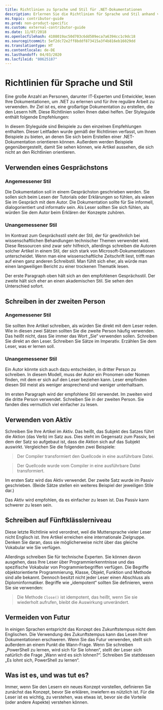 ```yaml
---
title: Richtlinien zu Sprache und Stil für .NET-Dokumentationen
description: Erlernen Sie die Richtlinien für Sprache und Stil anhand von Beispielen im Vergleich zu Beispielen, die sich nicht an die Richtlinien halten.
ms.topic: contributor-guide
ms.prod: non-product-specific
ms.custom: external-contributor-guide
ms.date: 11/07/2018
ms.openlocfilehash: 4108019ac50d703c6dd509eca7a6394cc1c9dc18
ms.sourcegitcommit: 5ef2dc72e2ff8bddf873415a3f4b816eb16029dd
ms.translationtype: HT
ms.contentlocale: de-DE
ms.lasthandoff: 04/03/2020
ms.locfileid: "80625187"
---
```

# <a name="voice-and-tone-guidelines"></a>Richtlinien für Sprache und Stil

Eine große Anzahl an Personen, darunter IT-Experten und Entwickler, lesen Ihre Dokumentationen, um .NET zu erlernen und für ihre reguläre Arbeit zu verwenden. Ihr Ziel ist es, eine großartige Dokumentation zu erstellen, die den Lesern hilft. Diese Richtlinien sollen Ihnen dabei helfen. Der Styleguide enthält folgende Empfehlungen:

In diesem Styleguide sind Beispiele zu den einzelnen Empfehlungen enthalten. Dieser Leitfaden wurde gemäß der Richtlinien verfasst, um Ihnen Beispiele zu bieten, an denen Sie sich beim Erstellen einer .NET-Dokumentation orientieren können. Außerdem werden Beispiele gegenübergestellt, damit Sie sehen können, wie Artikel aussehen, die sich nicht an den Richtlinien orientieren.

## <a name="use-a-conversational-tone"></a>Verwenden eines Gesprächstons

### <a name="appropriate-style"></a>Angemessener Stil

Die Dokumentation soll in einem Gesprächston geschrieben werden. Sie sollen sich beim Lesen der Tutorials oder Erklärungen so fühlen, als wären Sie im Gespräch mit dem Autor. Die Dokumentation sollte für Sie informell, dialogorientiert und informativ sein. Als Leser sollten Sie sich fühlen, als würden Sie dem Autor beim Erklären der Konzepte zuhören.

### <a name="inappropriate-style"></a>Unangemessener Stil

Im Kontrast zum Gesprächsstil steht der Stil, der für gewöhnlich bei wissenschaftlichen Behandlungen technischer Themen verwendet wird. Diese Ressourcen sind zwar sehr hilfreich, allerdings schreiben die Autoren solcher Artikel in einem Stil, der sich stark von Microsoft-Dokumentationen unterscheidet. Wenn man eine wissenschaftliche Zeitschrift liest, trifft man auf einen ganz anderen Schreibstil. Man fühlt sich eher, als würde man einen langweiligen Bericht zu einer trockenen Thematik lesen.  

Der erste Paragraph oben hält sich an den empfohlenen Gesprächsstil. Der zweite hält sich eher an einen akademischen Stil. Sie sehen den Unterschied sofort. 

## <a name="write-in-second-person"></a>Schreiben in der zweiten Person

### <a name="appropriate-style"></a>Angemessener Stil

Sie sollten Ihre Artikel schreiben, als würden Sie direkt mit dem Leser reden. Wie in diesen zwei Sätzen sollten Sie die zweite Person häufig verwenden. Das heißt nicht, dass Sie immer das Wort „Sie“ verwenden sollen. Schreiben Sie direkt an den Leser. Schreiben Sie Sätze im Imperativ. Erzählen Sie dem Leser, was er lernen soll.

### <a name="inappropriate-style"></a>Unangemessener Stil

Ein Autor könnte sich auch dazu entscheiden, in dritter Person zu schreiben. In diesem Modell, muss der Autor ein Pronomen oder Nomen finden, mit dem er sich auf den Leser beziehen kann. Leser empfinden diesen Stil meist als weniger ansprechend und weniger unterhaltsam.

Im ersten Paragraph wird der empfohlene Stil verwendet. Im zweiten wird die dritte Person verwendet. Schreiben Sie in der zweiten Person. Sie fanden dies vermutlich viel einfacher zu lesen.

## <a name="use-active-voice"></a>Verwenden von Aktiv

Schreiben Sie Ihre Artikel im Aktiv. Das heißt, das Subjekt des Satzes führt die Aktion (das Verb) im Satz aus. Dies steht im Gegensatz zum Passiv, bei dem der Satz so aufgebaut ist, dass die Aktion sich auf das Subjekt auswirkt. Vergleichen Sie die folgenden zwei Beispiele:

>Der Compiler transformiert den Quellcode in eine ausführbare Datei.

>Der Quellcode wurde vom Compiler in eine ausführbare Datei transformiert.

Im ersten Satz wird das Aktiv verwendet. Der zweite Satz wurde im Passiv geschrieben. (Beide Sätze stellen ein weiteres Beispiel der jeweiligen Stile dar.)

Das Aktiv wird empfohlen, da es einfacher zu lesen ist. Das Passiv kann schwerer zu lesen sein.

## <a name="target-a-fifth-grade-reading-level"></a>Schreiben auf Fünftklässlerniveau

Diese letzte Richtlinie wird verordnet, weil die Muttersprache vieler Leser nicht Englisch ist. Ihre Artikel erreichen eine internationale Zielgruppe. Denken Sie daran, dass sie möglicherweise nicht über das gleiche Vokabular wie Sie verfügen.

Allerdings schreiben Sie für technische Experten. Sie können davon ausgehen, dass Ihre Leser über Programmierkenntnisse und das spezifische Vokabular von Programmierbegriffen verfügen. Die Begriffe objektorientierte Programmierung, Klasse, Objekt, Funktion und Methode sind alle bekannt. Dennoch besitzt nicht jeder Leser einen Abschluss als Diplominformatiker. Begriffe wie „idempotent“ sollten Sie definieren, wenn Sie sie verwenden:

>Die Methode `Close()` ist idempotent, das heißt, wenn Sie sie wiederholt aufrufen, bleibt die Auswirkung unverändert.

## <a name="avoid-future-tense"></a>Vermeiden von Futur

In einigen Sprachen entspricht das Konzept des Zukunftstempus nicht dem Englischen. Die Verwendung des Zukunftstempus kann das Lesen Ihrer Dokumentationen erschweren. Wenn Sie das Futur verwenden, stellt sich außerdem an einem Punkt die Wann-Frage. Wenn Sie schreiben „PowerShell zu lernen, wird sich für Sie lohnen“, stellt der Leser sich natürlich die Frage „Wann wird es sich lohnen?“. Schreiben Sie stattdessen „Es lohnt sich, PowerShell zu lernen“.

## <a name="what-is-it---so-what"></a>Was ist es, und was tut es?

Immer, wenn Sie den Lesern ein neues Konzept vorstellen, definieren Sie zunächst das Konzept, bevor Sie erklären, inwiefern es nützlich ist. Für die Leser ist es wichtig, zu verstehen, was etwas ist, bevor sie die Vorteile (oder andere Aspekte) verstehen können.

